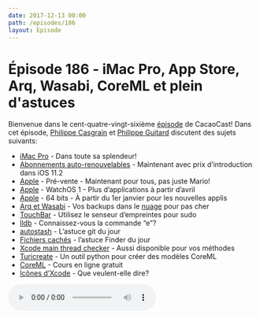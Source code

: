 ```yaml
---
date: 2017-12-13 00:00
path: /episodes/186
layout: Episode
---
```

# Épisode 186 - iMac Pro, App Store, Arq, Wasabi, CoreML et plein d'astuces
<p>Bienvenue dans le cent-quatre-vingt-sixième <a href="https://cacaocast.com/media/cacaocast_186.mp3" title="CacaoCast Episode 186">épisode</a> de CacaoCast! Dans cet épisode, <a href="http://www.twitter.com/philippec" title="Philippe Casgrain sur Twitter">Philippe Casgrain</a> et <a href="http://www.twitter.com/philippeguitard" title="Philippe Guitard sur Twitter">Philippe Guitard</a> discutent des sujets suivants:</p>
<ul><li><a href="https://www.apple.com/ca/fr/imac-pro/" title="iMac Pro">iMac Pro</a> - Dans toute sa splendeur!</li>
<li><a href="https://developer.apple.com/app-store/subscriptions/" title="Abonnements auto-renouvelables">Abonnements auto-renouvelables</a> - Maintenant avec prix d’introduction dans iOS 11.2</li>
<li><a href="https://developer.apple.com/news/?id=12112017a" title="Apple">Apple</a> - Pré-vente - Maintenant pour tous, pas juste Mario!</li>
<li><a href="https://developer.apple.com/news/?id=11162017a" title="Apple">Apple</a> - WatchOS 1 - Plus d’applications à partir d’avril </li>
<li><a href="https://developer.apple.com/news/?id=12012017a%20" title="Apple">Apple</a> - 64 bits - À partir du 1er janvier pour les nouvelles applis</li>
<li><a href="https://www.arqbackup.com" title="Arq et Wasabi">Arq et Wasabi</a> - Vos backups dans le <a href="https://wasabi.com" title="wasabi.com">nuage</a> pour pas cher</li>
<li><a href="https://twitter.com/cabel/status/931292107372838912" title="TouchBar">TouchBar</a> - Utilisez le senseur d’empreintes pour sudo</li>
<li><a href="https://twitter.com/_Caro_N/status/933827535510614018" title="lldb">lldb</a> - Connaissez-vous la commande “e”?</li>
<li><a href="hhttps://www.git-scm.com/docs/git-pull#git-pull---autostash" title="autostash">autostash</a> - L’astuce git du jour</li>
<li><a href="https://twitter.com/seajay/status/935698899087523841" title="Fichiers cachés">Fichiers cachés</a> - l’astuce Finder du jour</li>
<li><a href="https://twitter.com/kastiglione/status/938115478714589185" title="Xcode main thread checker">Xcode main thread checker</a> - Aussi disponible pour vos méthodes</li>
<li><a href="https://github.com/apple/turicreate" title="Turicreate">Turicreate</a> - Un outil python pour créer des modèles CoreML</li>
<li><a href="https://www.udacity.com/course/core-ml--ud1038" title="CoreML">CoreML</a> - Cours en ligne gratuit</li>
<li><a href="https://twitter.com/CamBaks/status/937552077206597632" title="Icônes d’Xcode">Icônes d’Xcode</a> - Que veulent-elle dire?</li>
</ul>
<p><audio controls><source src="https://cacaocast.com/media/cacaocast_186.mp3" type="audio/mpeg"><source src="https://cacaocast.com/media/cacaocast_186.mp3" type="audio/mp4">Votre navigateur ne supporte pas l'élément audio / Your browser does not support the audio element.</audio></p>
